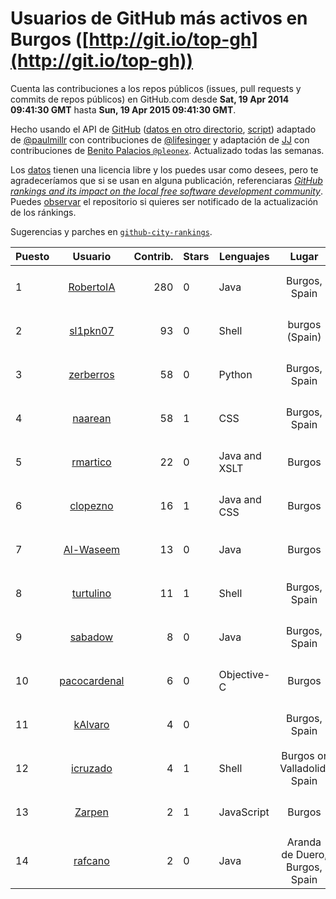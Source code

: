 # Usuarios de GitHub más activos en Burgos ([http://git.io/top-gh](http://git.io/top-gh))



  Cuenta las contribuciones a los repos públicos (issues, pull requests y commits de repos públicos) en GitHub.com desde  **Sat, 19 Apr 2014 09:41:30 GMT** hasta **Sun, 19 Apr 2015 09:41:30 GMT**.

  Hecho usando el API de [GitHub](http://github.com) ([datos en otro directorio](https://github.com/JJ/top-github-users-data/tree/master/data), [script](https://github.com/JJ/top-github-users)) adaptado de [@paulmillr](https://github.com/paulmillr) con contribuciones de [@lifesinger](https://github.com/lifesinger) y adaptación de [JJ](http://jj.github.io) con contribuciones de [Benito Palacios `@pleonex`](http://github.com/pleonex). Actualizado todas las semanas.

  Los [datos](https://github.com/JJ/top-github-users-data/tree/master/data) tienen una licencia libre y los puedes usar como desees, pero te agradeceríamos que si se usan en alguna publicación, referenciaras [*GitHub rankings and its impact on the local free software development community*](https://thewinnower.com/papers/github-rankings-and-its-impact-on-the-local-free-software-development-community). Puedes [observar](https://github.com/JJ/top-github-users-data/subscription) el repositorio si quieres ser notificado de la actualización de los ránkings. 

  Sugerencias y parches en [`github-city-rankings`](http://github.com/JJ/github-city-rankings). 


| Puesto   |  Usuario  |Contrib.| Stars | Lenguajes   |      Lugar      |  Avatar  |
|----------|:---------:|-------:|-------|-------------|:---------------:|----------|
| 1 | [RobertoIA](https://github.com/RobertoIA) | 280 | 0 | Java | Burgos, Spain | <img src='https://avatars0.githubusercontent.com/u/4304280?v=3&s=64' width='64' height='64' title='Roberto Izquierdo'> |
| 2 | [sl1pkn07](https://github.com/sl1pkn07) | 93 | 0 | Shell | burgos (Spain) | <img src='https://avatars3.githubusercontent.com/u/462213?v=3&s=64' width='64' height='64' title='Gustavo Alvarez'> |
| 3 | [zerberros](https://github.com/zerberros) | 58 | 0 | Python | Burgos, Spain | <img src='https://avatars0.githubusercontent.com/u/5930950?v=3&s=64' width='64' height='64' title='Jairo'> |
| 4 | [naarean](https://github.com/naarean) | 58 | 1 | CSS | Burgos, Spain | <img src='https://avatars3.githubusercontent.com/u/9574895?v=3&s=64' width='64' height='64' title='Sergio Alegre Arribas'> |
| 5 | [rmartico](https://github.com/rmartico) | 22 | 0 | Java and XSLT | Burgos | <img src='https://avatars1.githubusercontent.com/u/2535865?v=3&s=64' width='64' height='64' title='Raúl Marticorena'> |
| 6 | [clopezno](https://github.com/clopezno) | 16 | 1 | Java and CSS | Burgos | <img src='https://avatars2.githubusercontent.com/u/1453744?v=3&s=64' width='64' height='64' title='Carlos López'> |
| 7 | [Al-Waseem](https://github.com/Al-Waseem) | 13 | 0 | Java | Burgos | <img src='https://avatars2.githubusercontent.com/u/6266689?v=3&s=64' width='64' height='64' title='Waseem ALKHALEL'> |
| 8 | [turtulino](https://github.com/turtulino) | 11 | 1 | Shell | Burgos, Spain | <img src='https://avatars0.githubusercontent.com/u/1004178?v=3&s=64' width='64' height='64' title='Rodrigo Saiz Camarero'> |
| 9 | [sabadow](https://github.com/sabadow) | 8 | 0 | Java | Burgos, Spain | <img src='https://avatars1.githubusercontent.com/u/1420021?v=3&s=64' width='64' height='64' title='Carlos Pérez'> |
| 10 | [pacocardenal](https://github.com/pacocardenal) | 6 | 0 | Objective-C | Burgos | <img src='https://avatars0.githubusercontent.com/u/5442055?v=3&s=64' width='64' height='64' title='Paco Cardenal'> |
| 11 | [kAlvaro](https://github.com/kAlvaro) | 4 | 0 |  | Burgos, Spain | <img src='https://avatars1.githubusercontent.com/u/1327350?v=3&s=64' width='64' height='64' title='Álvaro G. Vicario'> |
| 12 | [icruzado](https://github.com/icruzado) | 4 | 1 | Shell | Burgos or Valladolid, Spain | <img src='https://avatars2.githubusercontent.com/u/1931910?v=3&s=64' width='64' height='64' title='Ignacio Cruzado Nuño'> |
| 13 | [Zarpen](https://github.com/Zarpen) | 2 | 1 | JavaScript | Burgos | <img src='https://avatars2.githubusercontent.com/u/1887156?v=3&s=64' width='64' height='64' title='Alberto Romo Valverde'> |
| 14 | [rafcano](https://github.com/rafcano) | 2 | 0 | Java | Aranda de Duero, Burgos, Spain | <img src='https://avatars2.githubusercontent.com/u/5133503?v=3&s=64' width='64' height='64' title='Rafael Cano Parra'> |
